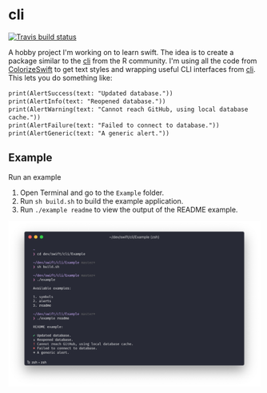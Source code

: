 # cli

<!-- badges: start -->
[![Travis build status](https://travis-ci.org/tylurp/cli.svg?branch=master)](https://travis-ci.org/tylurp/cli)
<!-- badges: end -->

A hobby project I'm working on to learn swift. The idea is to create a package similar to the 
[cli](https://github.com/r-lib/cli) from the R community. I'm using all the code from 
[ColorizeSwift](https://github.com/mtynior/ColorizeSwift) to get text styles and wrapping 
useful CLI interfaces from [cli](https://github.com/r-lib/cli). This lets you do something like:

```
print(AlertSuccess(text: "Updated database."))
print(AlertInfo(text: "Reopened database."))
print(AlertWarning(text: "Cannot reach GitHub, using local database cache."))
print(AlertFailure(text: "Failed to connect to database."))
print(AlertGeneric(text: "A generic alert."))
```

## Example

Run an example

1. Open Terminal and go to the `Example` folder.
2. Run `sh build.sh` to build the example application.
3. Run `./example readme` to view the output of the README example.

![](Assets/readme_example.png)
